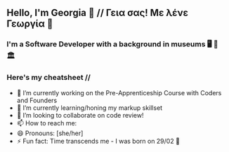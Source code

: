 ## Hello, I'm Georgia 🐠 // Γεια σας! Με λένε Γεωργία 👾

<!--
**rockyrelay/rockyrelay** is a ✨ _special_ ✨ repository because its `README.md` (this file) appears on your GitHub profile.

Here are some ideas to get you started:

- 🔭 I’m currently working on ...
- 🌱 I’m currently learning ...
- 👯 I’m looking to collaborate on ...
- 🤔 I’m looking for help with ...
- 💬 Ask me about ...
- 📫 How to reach me: ...
- 😄 Pronouns: ...
- ⚡ Fun fact: ...
-->

### I'm a Software Developer with a background in museums 🖥 🧡 🏛

### Here's my cheatsheet //

- 🔭 I’m currently working on the Pre-Apprenticeship Course with Coders and Founders
- 🌱 I’m currently learning/honing my markup skillset
- 👯 I’m looking to collaborate on code review!
- 📫 How to reach me: 
- 😄 Pronouns: [she/her]
- ⚡ Fun fact: Time transcends me - I was born on 29/02 🐸
